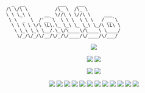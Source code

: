          _  __            ___    ___             
       /\ \/\ \          /\_ \  /\_ \            
       \ \ \_\ \     __  \//\ \ \//\ \     ___   
        \ \  _  \  /'__`\  \ \ \  \ \ \   / __`\ 
         \ \ \ \ \/\ \L\.\_ \_\ \_ \_\ \_/\ \L\ \
          \ \_\ \_\ \__/.\_\/\____\/\____\ \____/
           \/_/\/_/\/__/\/_/\/____/\/____/\/___/ 

<p align="center">
<img align="center" src="https://github.com/vcyz/vcyz/blob/main/1611902419711.png" />
<p align="center">
<img align="center" src="https://github-readme-stats.vercel.app/api?username=vcyzteen&&show_icons=true&&custom_title=Vcyzteen Github Stats&&hide_border=boolean&&theme=tokyonight" />

<img align="center" src="https://novatorem.vercel.app/api/spotify" />

<p align="center">
<img align="center" src="https://img.shields.io/github/followers/vcyzteen?color=pink&label=Followers&style=for-the-badge" />
<img align="center" src="https://img.shields.io/github/stars/vcyzteen?affiliations=OWNER&color=pink&style=for-the-badge" />

<p align="center">
<img align="center" src="https://img.shields.io/badge/-Git-black?style=flat-square&logo=git" />
<img align="center" src="https://img.shields.io/badge/-GitHub-181717?style=flat-square&logo=github" />
<img align="center" src="https://img.shields.io/badge/-GitLab-FCA121?style=flat-square&logo=gitlab" />
<img align="center" src="https://img.shields.io/badge/-BitBucket-darkblue?style=flat-square&logo=bitbucket" />
<img align="center" src="https://img.shields.io/badge/-VS%20Code-007ACC?style=flat-square&logo=visual-studio-code" />
<img align="center" src="https://img.shields.io/badge/Linux-black?style=flat-square&logo=linux" />
<img align="center" src="https://img.shields.io/badge/Android-05150C?style=flat-square&logo=android" />
<img align="center" src="https://img.shields.io/badge/Java-orange?style=flat-square&logo=java" />
<img align="center" src="https://img.shields.io/badge/Kotlin-black?style=flat-square&logo=kotlin" />
<img align="center" src="https://img.shields.io/badge/Chrome-black?style=flat-square&logo=google-chrome" />
<img align="center" src="https://img.shields.io/badge/Discord-black?style=flat-square&logo=discord" />
<img align="center" src="https://visitor-badge.laobi.icu/badge?page_id=vcyz.vcyz" />
